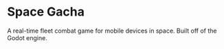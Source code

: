 # Space Gacha

A real-time fleet combat game for mobile devices in space. Built off of the Godot engine.
